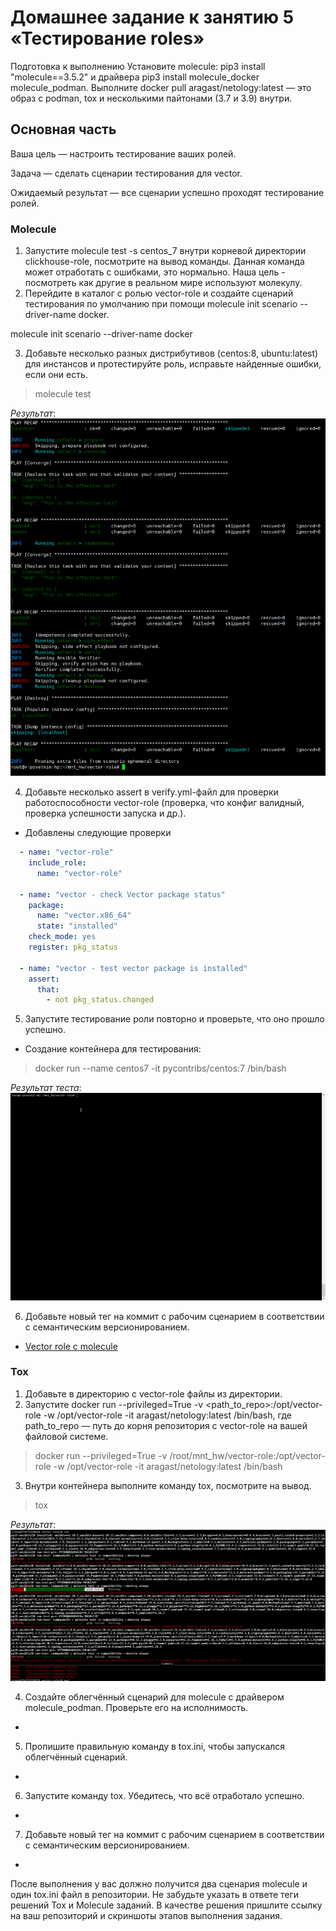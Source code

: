 # Домашнее задание к занятию 5 «Тестирование roles»

Подготовка к выполнению
Установите molecule: pip3 install "molecule==3.5.2" и драйвера pip3 install molecule_docker molecule_podman.
Выполните docker pull aragast/netology:latest — это образ с podman, tox и несколькими пайтонами (3.7 и 3.9) внутри.


## Основная часть
Ваша цель — настроить тестирование ваших ролей.

Задача — сделать сценарии тестирования для vector.

Ожидаемый результат — все сценарии успешно проходят тестирование ролей.

### Molecule

1. Запустите molecule test -s centos_7 внутри корневой директории clickhouse-role, посмотрите на вывод команды. Данная команда может отработать с ошибками, это нормально. Наша цель - посмотреть как другие в реальном мире используют молекулу.
2. Перейдите в каталог с ролью vector-role и создайте сценарий тестирования по умолчанию при помощи molecule init scenario --driver-name docker.

molecule init scenario --driver-name docker

3. Добавьте несколько разных дистрибутивов (centos:8, ubuntu:latest) для инстансов и протестируйте роль, исправьте найденные ошибки, если они есть.

> molecule test

*Результат*: ![mnt5-task3-1](./home_work/mnt_05/screenshots/Screenshot_3.png)

4. Добавьте несколько assert в verify.yml-файл для проверки работоспособности vector-role (проверка, что конфиг валидный, проверка успешности запуска и др.).

* Добавлены следующие проверки

```yml
  - name: "vector-role"
    include_role:
      name: "vector-role"
	  
  - name: "vector - check Vector package status"
    package:
      name: "vector.x86_64"
      state: "installed"
    check_mode: yes
    register: pkg_status

  - name: "vector - test vector package is installed"
    assert:
      that:
        - not pkg_status.changed    
```		

5. Запустите тестирование роли повторно и проверьте, что оно прошло успешно.

* Создание контейнера для тестирования:

> docker run --name centos7 -it pycontribs/centos:7 /bin/bash

*Результат теста*: ![mnt5-task5-1](./home_work/mnt_05/screenshots/Screenshot_5.gif)


6. Добавьте новый тег на коммит с рабочим сценарием в соответствии с семантическим версионированием.

* [Vector role c molecule](https://github.com/bova/vector-role/tree/1.2.0)


### Tox

1. Добавьте в директорию с vector-role файлы из директории.
2. Запустите docker run --privileged=True -v <path_to_repo>:/opt/vector-role -w /opt/vector-role -it aragast/netology:latest /bin/bash, где path_to_repo — путь до корня репозитория с vector-role на вашей файловой системе.

> docker run --privileged=True -v /root/mnt_hw/vector-role:/opt/vector-role -w /opt/vector-role -it aragast/netology:latest /bin/bash

3. Внутри контейнера выполните команду tox, посмотрите на вывод.

> tox

*Результат*: ![mnt5-task3-tox](./home_work/mnt_05/screenshots/Screenshot_tox_3.png)

4. Создайте облегчённый сценарий для molecule с драйвером molecule_podman. Проверьте его на исполнимость.

-

5. Пропишите правильную команду в tox.ini, чтобы запускался облегчённый сценарий.

-

6. Запустите команду tox. Убедитесь, что всё отработало успешно.

-

7. Добавьте новый тег на коммит с рабочим сценарием в соответствии с семантическим версионированием.

-

После выполнения у вас должно получится два сценария molecule и один tox.ini файл в репозитории. Не забудьте указать в ответе теги решений Tox и Molecule заданий. В качестве решения пришлите ссылку на ваш репозиторий и скриншоты этапов выполнения задания.